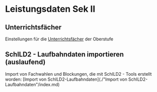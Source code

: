 # Leistungsdaten Sek II

## Unterrichtsfächer
Einstellungen für die [Unterrichtsfächer](./Unterrichtsfächer/index.md) der Oberstufe

## SchILD2 - Laufbahndaten importieren (auslaufend)
Import von Fachwahlen und Blockungen, die mit SchILD2 - Tools erstellt worden: [Import von SchILD2-Laufbahndaten](./"Import von SchILD2-Laufbahndaten"/index.md)
